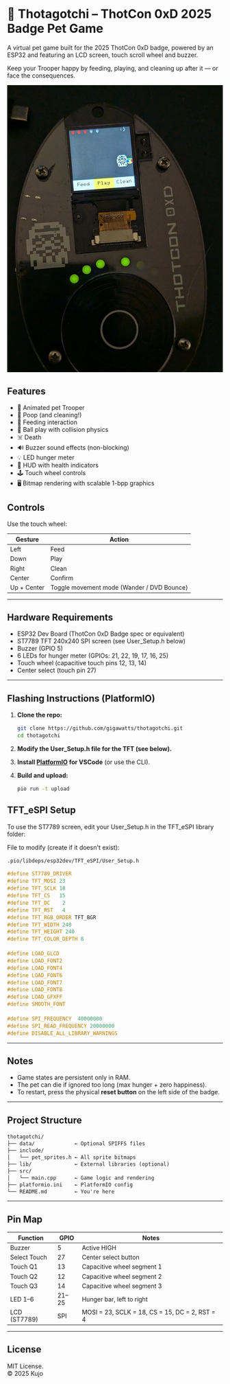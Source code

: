 # 🐾 Thotagotchi – ThotCon 0xD 2025 Badge Pet Game

A virtual pet game built for the 2025 ThotCon 0xD badge, powered by an ESP32 and featuring an LCD screen, touch scroll wheel and buzzer. 

Keep your Trooper happy by feeding, playing, and cleaning up after it — or face the consequences.

![thotagotchi screenshot](images/thotagotchi01.jpg)

## Features

- 🐾 Animated pet Trooper
- 💩 Poop (and cleaning!)
- 🍗 Feeding interaction
- 🏐 Ball play with collision physics
- ☠️ Death
- 🔊 Buzzer sound effects (non-blocking)
- 💡 LED hunger meter
- 🎨 HUD with health indicators
- 🕹️ Touch wheel controls
- 🖥️ Bitmap rendering with scalable 1-bpp graphics

## Controls

Use the touch wheel:

| Gesture | Action |
|---------|--------|
| Left    | Feed |
| Down    | Play |
| Right   | Clean |
| Center  | Confirm |
| Up + Center | Toggle movement mode (Wander / DVD Bounce) |



---

## Hardware Requirements

- ESP32 Dev Board (ThotCon 0xD Badge spec or equivalent)
- ST7789 TFT 240x240 SPI screen (see User_Setup.h below)
- Buzzer (GPIO 5)
- 6 LEDs for hunger meter (GPIOs: 21, 22, 19, 17, 16, 25)
- Touch wheel (capacitive touch pins 12, 13, 14)
- Center select (touch pin 27)

---

## Flashing Instructions (PlatformIO)

1. **Clone the repo:**

    ```bash
    git clone https://github.com/gigawatts/thotagotchi.git
    cd thotagotchi
    ```
2. **Modify the User_Setup.h file for the TFT (see below).**

3. **Install [PlatformIO](https://platformio.org/) for VSCode** (or use the CLI).

4. **Build and upload:**

    ```bash
    pio run -t upload
    ```


## TFT_eSPI Setup

To use the ST7789 screen, edit your User_Setup.h in the TFT_eSPI library folder:

File to modify (create if it doesn't exist):

```bash
.pio/libdeps/esp32dev/TFT_eSPI/User_Setup.h
```

```cpp
#define ST7789_DRIVER
#define TFT_MOSI 23
#define TFT_SCLK 18
#define TFT_CS   15
#define TFT_DC    2
#define TFT_RST   4
#define TFT_RGB_ORDER TFT_BGR
#define TFT_WIDTH 240
#define TFT_HEIGHT 240
#define TFT_COLOR_DEPTH 8

#define LOAD_GLCD
#define LOAD_FONT2
#define LOAD_FONT4
#define LOAD_FONT6
#define LOAD_FONT7
#define LOAD_FONT8
#define LOAD_GFXFF
#define SMOOTH_FONT

#define SPI_FREQUENCY  40000000
#define SPI_READ_FREQUENCY 20000000
#define DISABLE_ALL_LIBRARY_WARNINGS
```
---

## Notes

- Game states are persistent only in RAM.
- The pet can die if ignored too long (max hunger + zero happiness).
- To restart, press the physical **reset button** on the left side of the badge.

---

## Project Structure

```vbnet
thotagotchi/
├── data/             ← Optional SPIFFS files
├── include/
│   └── pet_sprites.h ← All sprite bitmaps
├── lib/              ← External libraries (optional)
├── src/
│   └── main.cpp      ← Game logic and rendering
├── platformio.ini    ← PlatformIO config
└── README.md         ← You're here

```

---

## Pin Map

| Function      | GPIO | Notes                      |
|---------------|------|----------------------------|
| Buzzer        | 5    | Active HIGH                |
| Select Touch  | 27   | Center select button       |
| Touch Q1      | 13   | Capacitive wheel segment 1 |
| Touch Q2      | 12   | Capacitive wheel segment 2 |
| Touch Q3      | 14   | Capacitive wheel segment 3 |
| LED 1–6       | 21–25| Hunger bar, left to right  |
| LCD (ST7789)  | SPI  | MOSI = 23, SCLK = 18, CS = 15, DC = 2, RST = 4 |



---

## License

MIT License.  
© 2025 Kujo
